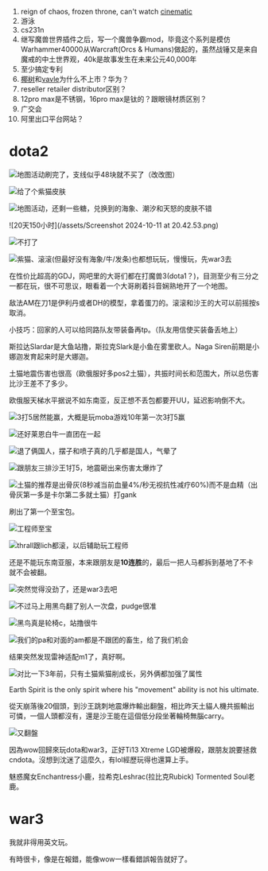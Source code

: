 <!-- ex_nolevel -->
1. reign of chaos, frozen throne, can't watch [cinematic](https://www.youtube.com/watch?v=bbH-JZb3wDI&list=PLE4E8577A24B86192)
2. 游泳
3. cs231n
4. 继写魔兽世界插件之后，写一个魔兽争霸mod，毕竟这个系列是模仿Warhammer40000从Warcraft(Orcs & Humans)做起的，虽然战锤又是来自魔戒的中土世界观，40k是故事发生在未来公元40,000年
5. 至少搞定专利
6. [椰树](https://www.google.com/search?client=safari&rls=en&q=%E6%A4%B0%E6%A0%91%E4%B8%8D%E4%B8%8A%E5%B8%82&ie=UTF-8&oe=UTF-8)和[vavle](https://www.google.com/search?client=safari&rls=en&q=valve%E4%B8%8D%E4%B8%8A%E5%B8%82&ie=UTF-8&oe=UTF-8)为什么不上市？华为？
7. reseller retailer distributor区别？
8. 12pro max是不锈钢，16pro max是钛的？跟眼镜材质区别？
9. 广交会
10. 阿里出口平台网站？

# dota2

![地图活动刷完了，支线似乎48块就不买了](/assets/20241011142301_1.jpg)（改改图）

![给了个紫猫皮肤](/assets/20241011194226_1.jpg)

![地图活动，还剩一些糖，兑换到的海象、潮汐和天怒的皮肤不错](/assets/20241011202740_1.jpg) 

![20天150小时](/assets/Screenshot 2024-10-11 at 20.42.53.png)

![不打了](/assets/20241011194337_1.jpg)

![紫猫、滚滚(但最好没有海象/牛/发条)也都想玩玩，慢慢玩，先war3去](/assets/20241012014208_1.jpg)

在性价比超高的GDJ，网吧里的大哥们都在打魔兽3(dota1？)，目测至少有三分之一都在玩，很不可思议，眼看着一个大哥刷着抖音娴熟地开了一个地图。

敌法AM在刀1是伊利丹或者DH的模型，拿着蛋刀的。滚滚和沙王的大可以前摇按s取消。

小技巧：回家的人可以给同路队友带装备再tp。（队友用信使买装备丢地上）

斯拉达Slardar是大鱼站撸，斯拉克Slark是小鱼在雾里砍人。Naga Siren前期是小娜迦发育起来时是大娜迦。

土猫地震伤害也很高（欧俄服好多pos2土猫），共振时间长和范围大，所以总伤害比沙王差不了多少。

欧俄服天梯水平据说不如东南亚，反正想不丢包都要开UU，延迟影响倒不大。

![3打5居然能赢，大概是玩moba游戏10年第一次3打5赢](/assets/20241012160836_1.jpg)

![还好莱恩白牛一直团在一起](/assets/20241012160859_2.jpg)

![退了俩国人，摆子和喷子真的几乎都是国人，气晕了](/assets/20241012160959_1.jpg)

![跟朋友三排沙王1打5，地震砸出来伤害太爆炸了](/assets/20241012165930_1.jpg)

![土猫的推荐是出骨灰(8秒减当前血量4%/秒无视抗性减疗60%)而不是血精（出骨灰第一多是卡尔第二多就土猫）打gank](/assets/20241012182020_1.jpg)

刷出了第一个至宝包。

![工程师至宝](/assets/20241012191553_1.jpg)

![thrall跟lich都滚，以后辅助玩工程师](/assets/20241012193903_1.jpg)

还是不能玩东南亚服，本来跟朋友是**10连胜**的，最后一把人马都拆到基地了不卡就不会被翻。

![突然觉得没劲了，还是war3去吧](/assets/20241012193707_1.jpg)

![不过马上用黑鸟翻了别人一次盘，pudge很准](/assets/20241013110941_1.jpg)

![黑鸟真是轮椅c，站撸很牛](/assets/20241013111000_1.jpg)

![我们的pa和对面的am都是不跟团的畜生，给了我们机会](/assets/20241013111024_1.jpg)

结果突然发现雷神适配m1了，真好啊。

![对比一下3年前，只有土猫紫猫削成长，另外俩都加强了属性](/assets/urlvq5zr4h571.png.webp)

Earth Spirit is the only spirit where his "movement" ability is not his ultimate.

從天崩落後20個頭，到沙王跳刺地震爆炸輸出翻盤，相比昨天土貓人機共振輸出可憐，一個人頭都沒有，還是沙王能在這個低分段坐著輪椅無腦carry。

![又翻盤](/assets/20241013172717_1.jpg)

因為wow回歸來玩dota和war3，正好Ti13 Xtreme LGD被爆殺，跟朋友說要拯救cndota。沒想到沈迷了這麼久，有lol經歷玩得也還算上手。

魅惑魔女Enchantress小鹿，拉希克Leshrac(拉比克Rubick) Tormented Soul老鹿。

# war3
我就非得用英文玩。

有時很卡，像是在報錯，能像wow一樣看錯誤報告就好了。